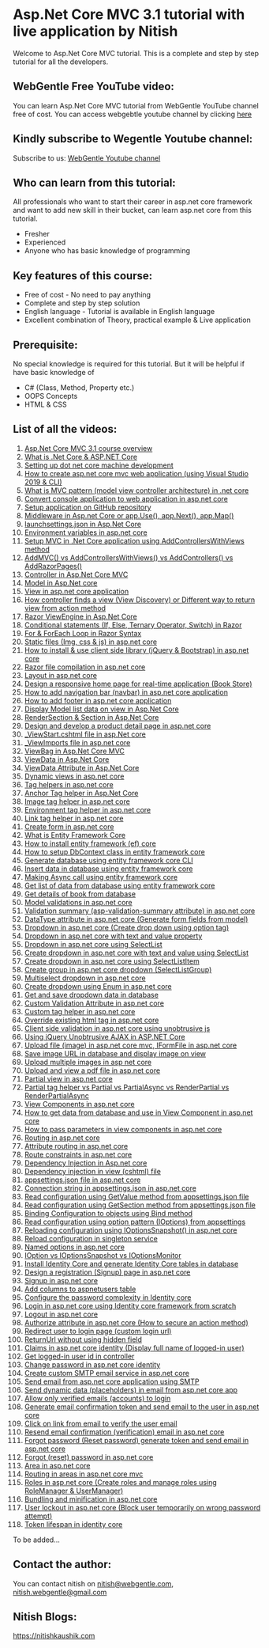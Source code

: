 # Asp.Net Core MVC 3.1 tutorial with live application by Nitish
Welcome to Asp.Net Core MVC tutorial. This is a complete and step by step tutorial for all the developers.

## WebGentle Free YouTube video:
You can learn Asp.Net Core MVC tutorial from WebGentle YouTube channel free of cost.
You can access webgebtle youtube channel by clicking [here](https://www.youtube.com/watch?v=CP-zbZA5LAc&list=PLaFzfwmPR7_LTXu0Vz9Zz_Y0OMMC7ArHZ)

## Kindly subscribe to Wegentle Youtube channel:
Subscribe to us: [WebGentle Youtube channel](https://bit.ly/webgentle)

## Who can learn from this tutorial:
All professionals who want to start their career in asp.net core framework and want to add new skill in their bucket, can learn asp.net core from this tutorial.
* Fresher
* Experienced 
* Anyone who has basic knowledge of programming

## Key features of this course:
* Free of cost - No need to pay anything
* Complete and step by step solution
* English language - Tutorial is available in English language
* Excellent combination of Theory, practical example & Live application

## Prerequisite:
No special knowledge is required for this tutorial. But it will be helpful if have basic knowledge of
* C# (Class, Method, Property etc.)
* OOPS Concepts
* HTML & CSS

## List of all the videos:
1. [Asp.Net Core MVC 3.1 course overview](https://www.youtube.com/watch?v=CP-zbZA5LAc&list=PLaFzfwmPR7_LTXu0Vz9Zz_Y0OMMC7ArHZ&index=1)
2. [What is .Net Core & ASP.NET Core](https://www.youtube.com/watch?v=-lgNclGseLM&list=PLaFzfwmPR7_LTXu0Vz9Zz_Y0OMMC7ArHZ&index=2)
3. [Setting up dot net core machine development](https://www.youtube.com/watch?v=bFsu3nup00Y&list=PLaFzfwmPR7_LTXu0Vz9Zz_Y0OMMC7ArHZ&index=3)
4. [How to create asp.net core mvc web application (using Visual Studio 2019 & CLI)](https://www.youtube.com/watch?v=_AlcrY5YEww&list=PLaFzfwmPR7_LTXu0Vz9Zz_Y0OMMC7ArHZ&index=4)
5. [What is MVC pattern (model view controller architecture) in .net core](https://www.youtube.com/watch?v=zBYxYgDWh4w&list=PLaFzfwmPR7_LTXu0Vz9Zz_Y0OMMC7ArHZ&index=5)
6. [Convert console application to web application in asp.net core](https://www.youtube.com/watch?v=9QQSPFtZ6Uk&list=PLaFzfwmPR7_LTXu0Vz9Zz_Y0OMMC7ArHZ&index=6)
7. [Setup application on GitHub repository](https://www.youtube.com/watch?v=lQMiMyMQHVg&list=PLaFzfwmPR7_LTXu0Vz9Zz_Y0OMMC7ArHZ&index=7)
8. [Middleware in Asp.net Core or app.Use(), app.Next(), app.Map()](https://www.youtube.com/watch?v=10AWqnAph2g&list=PLaFzfwmPR7_LTXu0Vz9Zz_Y0OMMC7ArHZ&index=8)
9. [launchsettings.json in Asp.Net Core](https://www.youtube.com/watch?v=5A68_ArtOJA&list=PLaFzfwmPR7_LTXu0Vz9Zz_Y0OMMC7ArHZ&index=9)
10. [Environment variables in asp.net core](https://www.youtube.com/watch?v=nQBNkISSE_4&list=PLaFzfwmPR7_LTXu0Vz9Zz_Y0OMMC7ArHZ&index=10)
11. [Setup MVC in .Net Core application using AddControllersWithViews method](https://www.youtube.com/watch?v=j_eF38mK2QI&list=PLaFzfwmPR7_LTXu0Vz9Zz_Y0OMMC7ArHZ&index=11)
12. [AddMVC() vs AddControllersWithViews() vs AddControllers() vs AddRazorPages()](https://www.youtube.com/watch?v=gxu1fsHGvMo&list=PLaFzfwmPR7_LTXu0Vz9Zz_Y0OMMC7ArHZ&index=12)
13. [Controller in Asp.Net Core MVC](https://www.youtube.com/watch?v=KxIMpq2btKs&list=PLaFzfwmPR7_LTXu0Vz9Zz_Y0OMMC7ArHZ&index=13)
14. [Model in Asp.Net core](https://www.youtube.com/watch?v=A_LPA_c41TM&list=PLaFzfwmPR7_LTXu0Vz9Zz_Y0OMMC7ArHZ&index=14)
15. [View in asp.net core application](https://www.youtube.com/watch?v=xfFQQd3m4yE&list=PLaFzfwmPR7_LTXu0Vz9Zz_Y0OMMC7ArHZ&index=15)
16. [How controller finds a view (View Discovery) or Different way to return view from action method](https://www.youtube.com/watch?v=KRd-IHNRc3Y&list=PLaFzfwmPR7_LTXu0Vz9Zz_Y0OMMC7ArHZ&index=16)
17. [Razor ViewEngine in Asp.Net Core](https://www.youtube.com/watch?v=U2DZMDcAke0&list=PLaFzfwmPR7_LTXu0Vz9Zz_Y0OMMC7ArHZ&index=17)
18. [Conditional statements (If, Else, Ternary Operator, Switch) in Razor](https://www.youtube.com/watch?v=CayKF6qxVRI&list=PLaFzfwmPR7_LTXu0Vz9Zz_Y0OMMC7ArHZ&index=18)
19. [For & ForEach Loop in Razor Syntax](https://www.youtube.com/watch?v=i41vf2l62hI&list=PLaFzfwmPR7_LTXu0Vz9Zz_Y0OMMC7ArHZ&index=19)
20. [Static files (Img, css & js) in asp.net core](https://www.youtube.com/watch?v=L7J5jI6-9r4&list=PLaFzfwmPR7_LTXu0Vz9Zz_Y0OMMC7ArHZ&index=20)
21. [How to install & use client side library (jQuery & Bootstrap) in asp.net core ](https://www.youtube.com/watch?v=VwqozSbQuec&list=PLaFzfwmPR7_LTXu0Vz9Zz_Y0OMMC7ArHZ&index=21)
22. [Razor file compilation in asp.net core](https://www.youtube.com/watch?v=ctB8GvRouSQ&list=PLaFzfwmPR7_LTXu0Vz9Zz_Y0OMMC7ArHZ&index=22)
23. [Layout in asp.net core](https://www.youtube.com/watch?v=Kv7JEOUuOdI&list=PLaFzfwmPR7_LTXu0Vz9Zz_Y0OMMC7ArHZ&index=23)
24. [Design a responsive home page for real-time application (Book Store)](https://www.youtube.com/watch?v=bVGontQCB_I&list=PLaFzfwmPR7_LTXu0Vz9Zz_Y0OMMC7ArHZ&index=24)
25. [How to add navigation bar (navbar) in asp.net core application](https://www.youtube.com/watch?v=4pBWKbJ9nL0&list=PLaFzfwmPR7_LTXu0Vz9Zz_Y0OMMC7ArHZ&index=25)
26. [How to add footer in asp.net core application](https://www.youtube.com/watch?v=A6pyEv4EH4I&list=PLaFzfwmPR7_LTXu0Vz9Zz_Y0OMMC7ArHZ&index=26)
27. [Display Model list data on view in Asp.Net Core](https://www.youtube.com/watch?v=CuA_pgkXqf0&list=PLaFzfwmPR7_LTXu0Vz9Zz_Y0OMMC7ArHZ&index=27)
28. [RenderSection & Section in Asp.Net Core](https://www.youtube.com/watch?v=a0VMZ0reVXU&list=PLaFzfwmPR7_LTXu0Vz9Zz_Y0OMMC7ArHZ&index=28)
29. [Design and develop a product detail page in asp.net core](https://www.youtube.com/watch?v=elJgXm1Fc80&list=PLaFzfwmPR7_LTXu0Vz9Zz_Y0OMMC7ArHZ&index=29)
30. [_ViewStart.cshtml file in asp.Net core](https://www.youtube.com/watch?v=ZiB1vqj-Y1g&list=PLaFzfwmPR7_LTXu0Vz9Zz_Y0OMMC7ArHZ&index=30)
31. [_ViewImports file in asp.net core](https://www.youtube.com/watch?v=rdag_suOGj4&list=PLaFzfwmPR7_LTXu0Vz9Zz_Y0OMMC7ArHZ&index=31)
32. [ViewBag in Asp.Net Core MVC](https://www.youtube.com/watch?v=nbw50yMD3q0&list=PLaFzfwmPR7_LTXu0Vz9Zz_Y0OMMC7ArHZ&index=32)
33. [ViewData in Asp.Net Core](https://www.youtube.com/watch?v=Clfw1GWNv58&list=PLaFzfwmPR7_LTXu0Vz9Zz_Y0OMMC7ArHZ&index=33)
34. [ViewData Attribute in Asp.Net Core](https://www.youtube.com/watch?v=Bf4WjnjZobk&list=PLaFzfwmPR7_LTXu0Vz9Zz_Y0OMMC7ArHZ&index=34)
35. [Dynamic views in asp.net core](https://www.youtube.com/watch?v=hOE3w9N23zQ&list=PLaFzfwmPR7_LTXu0Vz9Zz_Y0OMMC7ArHZ&index=35)
36. [Tag helpers in asp.net core](https://www.youtube.com/watch?v=YsyXTIoLeZQ&list=PLaFzfwmPR7_LTXu0Vz9Zz_Y0OMMC7ArHZ&index=36)
37. [Anchor Tag helper in Asp.Net Core](https://www.youtube.com/watch?v=xfUq_aMjL8w&list=PLaFzfwmPR7_LTXu0Vz9Zz_Y0OMMC7ArHZ&index=37)
38. [ Image tag helper in asp.net core](https://www.youtube.com/watch?v=iJTiPHkTwGU&list=PLaFzfwmPR7_LTXu0Vz9Zz_Y0OMMC7ArHZ&index=38)
39. [Environment tag helper in asp.net core](https://www.youtube.com/watch?v=V9Ie2OvbAhs&list=PLaFzfwmPR7_LTXu0Vz9Zz_Y0OMMC7ArHZ&index=39)
40. [Link tag helper in asp.net core](https://www.youtube.com/watch?v=wYSh8jGsT50&list=PLaFzfwmPR7_LTXu0Vz9Zz_Y0OMMC7ArHZ&index=40)
41. [Create form in asp.net core](https://www.youtube.com/watch?v=hRjzu738zgE&list=PLaFzfwmPR7_LTXu0Vz9Zz_Y0OMMC7ArHZ&index=41)
42. [What is Entity Framework Core](https://www.youtube.com/watch?v=EGoYmjjU_Ko&list=PLaFzfwmPR7_LTXu0Vz9Zz_Y0OMMC7ArHZ&index=42)
43. [How to install entity framework (ef) core](https://www.youtube.com/watch?v=SWkyGXN8f9g&list=PLaFzfwmPR7_LTXu0Vz9Zz_Y0OMMC7ArHZ&index=43)
44. [How to setup DbContext class in entity framework core](https://www.youtube.com/watch?v=Yhmg5VJlSwY&list=PLaFzfwmPR7_LTXu0Vz9Zz_Y0OMMC7ArHZ&index=44)
45. [Generate database using entity framework core CLI](https://www.youtube.com/watch?v=xPgzPQKG5n8&list=PLaFzfwmPR7_LTXu0Vz9Zz_Y0OMMC7ArHZ&index=45)
46. [Insert data in database using entity framework core](https://www.youtube.com/watch?v=cE_o8piz-2Y&list=PLaFzfwmPR7_LTXu0Vz9Zz_Y0OMMC7ArHZ&index=46)
47. [Making Async call using entity framework core](https://www.youtube.com/watch?v=O7NkoVMRS7M&list=PLaFzfwmPR7_LTXu0Vz9Zz_Y0OMMC7ArHZ&index=47)
48. [Get list of data from database using entity framework core](https://www.youtube.com/watch?v=4flp6MQTRhQ&list=PLaFzfwmPR7_LTXu0Vz9Zz_Y0OMMC7ArHZ&index=48)
49. [Get details of book from database](https://www.youtube.com/watch?v=AhMwkcvQc6w&list=PLaFzfwmPR7_LTXu0Vz9Zz_Y0OMMC7ArHZ&index=49)
50. [Model validations in asp.net core](https://www.youtube.com/watch?v=ckD1tLQfyH4&list=PLaFzfwmPR7_LTXu0Vz9Zz_Y0OMMC7ArHZ&index=50)
51. [Validation summary (asp-validation-summary attribute) in asp.net core](https://www.youtube.com/watch?v=5txrbp6D-gg&list=PLaFzfwmPR7_LTXu0Vz9Zz_Y0OMMC7ArHZ&index=51)
52. [DataType attribute in asp.net core (Generate form fields from model)](https://www.youtube.com/watch?v=9u0EOBNHvDE&list=PLaFzfwmPR7_LTXu0Vz9Zz_Y0OMMC7ArHZ&index=52)
53. [Dropdown in asp.net core (Create drop down using option tag)](https://www.youtube.com/watch?v=l6JhPyUZhHk&list=PLaFzfwmPR7_LTXu0Vz9Zz_Y0OMMC7ArHZ&index=53)
54. [Dropdown in asp.net core with text and value property ](https://www.youtube.com/watch?v=P1rWY4p7-S4&list=PLaFzfwmPR7_LTXu0Vz9Zz_Y0OMMC7ArHZ&index=54)
55. [Dropdown in asp.net core using SelectList](https://www.youtube.com/watch?v=MUTUjxXHzzQ&list=PLaFzfwmPR7_LTXu0Vz9Zz_Y0OMMC7ArHZ&index=55)
56. [Create dropdown in asp.net core with text and value using SelectList](https://www.youtube.com/watch?v=KEpdE_Qozdk&list=PLaFzfwmPR7_LTXu0Vz9Zz_Y0OMMC7ArHZ&index=56)
57. [Create dropdown in asp.net core using SelectListItem](https://www.youtube.com/watch?v=pxp7itShsZ4&list=PLaFzfwmPR7_LTXu0Vz9Zz_Y0OMMC7ArHZ&index=57)
58. [Create group in asp.net core dropdown (SelectListGroup)](https://www.youtube.com/watch?v=RvzNiEUhs9Q&list=PLaFzfwmPR7_LTXu0Vz9Zz_Y0OMMC7ArHZ&index=58)
59. [Multiselect dropdown in asp.net core](https://www.youtube.com/watch?v=n2gTAdpkvLg&list=PLaFzfwmPR7_LTXu0Vz9Zz_Y0OMMC7ArHZ&index=59)
60. [Create dropdown using Enum in asp.net core](https://www.youtube.com/watch?v=0JDxnjcH_v0&list=PLaFzfwmPR7_LTXu0Vz9Zz_Y0OMMC7ArHZ&index=60)
61. [Get and save dropdown data in database](https://www.youtube.com/watch?v=zBJVaNp9euA&list=PLaFzfwmPR7_LTXu0Vz9Zz_Y0OMMC7ArHZ&index=61)
62. [Custom Validation Attribute in asp.net core](https://www.youtube.com/watch?v=KsBbcsQfSkw&list=PLaFzfwmPR7_LTXu0Vz9Zz_Y0OMMC7ArHZ&index=62)
63. [Custom tag helper in asp.net core](https://www.youtube.com/watch?v=C7UkHzpOJvc&list=PLaFzfwmPR7_LTXu0Vz9Zz_Y0OMMC7ArHZ&index=63)
64. [Override existing html tag in asp.net core](https://www.youtube.com/watch?v=6fgXaFux2ns&list=PLaFzfwmPR7_LTXu0Vz9Zz_Y0OMMC7ArHZ&index=64)
65. [Client side validation in asp.net core using unobtrusive js](https://www.youtube.com/watch?v=foY_YOk0NTA&list=PLaFzfwmPR7_LTXu0Vz9Zz_Y0OMMC7ArHZ&index=65)
66. [Using jQuery Unobtrusive AJAX in ASP.NET Core](https://www.youtube.com/watch?v=JvXYU5sHbTs&list=PLaFzfwmPR7_LTXu0Vz9Zz_Y0OMMC7ArHZ&index=66)
67. [Upload file (image) in asp.net core mvc, IFormFile in asp.net core](https://www.youtube.com/watch?v=bqyZiwXOMH0&list=PLaFzfwmPR7_LTXu0Vz9Zz_Y0OMMC7ArHZ&index=67)
68. [Save image URL in database and display image on view](https://www.youtube.com/watch?v=DTQMTB2ghDM&list=PLaFzfwmPR7_LTXu0Vz9Zz_Y0OMMC7ArHZ&index=68)
69. [Upload multiple images in asp net core](https://www.youtube.com/watch?v=lh-oOqukZus&list=PLaFzfwmPR7_LTXu0Vz9Zz_Y0OMMC7ArHZ&index=69)
70. [Upload and view a pdf file in asp.net core](https://www.youtube.com/watch?v=aUdnaAsq1ec&list=PLaFzfwmPR7_LTXu0Vz9Zz_Y0OMMC7ArHZ&index=70)
71. [Partial view in asp.net core](https://www.youtube.com/watch?v=0o8zJpnHV8c&list=PLaFzfwmPR7_LTXu0Vz9Zz_Y0OMMC7ArHZ&index=71)
72. [Partial tag helper vs Partial vs PartialAsync vs RenderPartial vs RenderPartialAsync](https://www.youtube.com/watch?v=D00C-KcoX7g&list=PLaFzfwmPR7_LTXu0Vz9Zz_Y0OMMC7ArHZ&index=72)
73. [View Components in asp.net core](https://www.youtube.com/watch?v=qZ1-lkfb4NI&list=PLaFzfwmPR7_LTXu0Vz9Zz_Y0OMMC7ArHZ&index=73)
74. [How to get data from database and use in View Component in asp.net core](https://www.youtube.com/watch?v=CLoNnyb_ok8&list=PLaFzfwmPR7_LTXu0Vz9Zz_Y0OMMC7ArHZ&index=74)
75. [How to pass parameters in view components in asp.net core](https://www.youtube.com/watch?v=8raneKbOWPc&list=PLaFzfwmPR7_LTXu0Vz9Zz_Y0OMMC7ArHZ&index=75)
76. [Routing in asp.net core](https://www.youtube.com/watch?v=MOVOHHFSCRI&list=PLaFzfwmPR7_LTXu0Vz9Zz_Y0OMMC7ArHZ&index=76)
77. [Attribute routing in asp.net core](https://www.youtube.com/watch?v=87r-9WD7PEs&list=PLaFzfwmPR7_LTXu0Vz9Zz_Y0OMMC7ArHZ&index=77)
78. [Route constraints in asp.net core](https://www.youtube.com/watch?v=vKOAdgq_PSU&list=PLaFzfwmPR7_LTXu0Vz9Zz_Y0OMMC7ArHZ&index=78)
79. [Dependency Injection in Asp.net core](https://www.youtube.com/watch?v=gVXdofnkTt4&list=PLaFzfwmPR7_LTXu0Vz9Zz_Y0OMMC7ArHZ&index=79)
80. [Dependency injection in view (cshtml) file](https://www.youtube.com/watch?v=KUo9HvBkiJ8&list=PLaFzfwmPR7_LTXu0Vz9Zz_Y0OMMC7ArHZ&index=80)
81. [appsettings.json file in asp.net core](https://www.youtube.com/watch?v=09Q7L6CZmsE&list=PLaFzfwmPR7_LTXu0Vz9Zz_Y0OMMC7ArHZ&index=81)
82. [Connection string in appsettings.json in asp.net core](https://www.youtube.com/watch?v=c4ITPctD8Hg&list=PLaFzfwmPR7_LTXu0Vz9Zz_Y0OMMC7ArHZ&index=82)
83. [Read configuration using GetValue method from appsettings.json file](https://www.youtube.com/watch?v=9jNZi50kmBs&list=PLaFzfwmPR7_LTXu0Vz9Zz_Y0OMMC7ArHZ&index=83)
84. [Read configuration using GetSection method from appsettings.json file](https://www.youtube.com/watch?v=P33EVo_ZmQE&list=PLaFzfwmPR7_LTXu0Vz9Zz_Y0OMMC7ArHZ&index=84)
85. [Binding Configuration to objects using Bind method](https://www.youtube.com/watch?v=NiOa9-q3q3o&list=PLaFzfwmPR7_LTXu0Vz9Zz_Y0OMMC7ArHZ&index=85)
86. [Read configuration using option pattern (IOptions) from appsettings](https://www.youtube.com/watch?v=M8tEubdQGP4&list=PLaFzfwmPR7_LTXu0Vz9Zz_Y0OMMC7ArHZ&index=86)
87. [Reloading configuration using IOptionsSnapshot() in asp.net core](https://www.youtube.com/watch?v=YKVMRP3R96k&list=PLaFzfwmPR7_LTXu0Vz9Zz_Y0OMMC7ArHZ&index=87)
88. [Reload configuration in singleton service](https://www.youtube.com/watch?v=aFE90rkJ8i4&list=PLaFzfwmPR7_LTXu0Vz9Zz_Y0OMMC7ArHZ&index=88)
89. [Named options in asp.net core](https://www.youtube.com/watch?v=uUqZFfTmzJU&list=PLaFzfwmPR7_LTXu0Vz9Zz_Y0OMMC7ArHZ&index=89)
90. [IOption vs IOptionsSnapshot vs IOptionsMonitor](https://www.youtube.com/watch?v=Doj9W5Rv7vs&list=PLaFzfwmPR7_LTXu0Vz9Zz_Y0OMMC7ArHZ&index=90)
91. [Install Identity Core and generate Identity Core tables in database](https://www.youtube.com/watch?v=9rGeTjoKsb8&list=PLaFzfwmPR7_LTXu0Vz9Zz_Y0OMMC7ArHZ&index=91)
92. [Design a registration (Signup) page in asp.net core](https://www.youtube.com/watch?v=pU2VaJaDhyE&list=PLaFzfwmPR7_LTXu0Vz9Zz_Y0OMMC7ArHZ&index=92)
93. [Signup in asp.net core](https://www.youtube.com/watch?v=50velawhaP0&list=PLaFzfwmPR7_LTXu0Vz9Zz_Y0OMMC7ArHZ&index=93)
94. [Add columns to aspnetusers table](https://www.youtube.com/watch?v=tYT9ykDEnjE&list=PLaFzfwmPR7_LTXu0Vz9Zz_Y0OMMC7ArHZ&index=94)
95. [Configure the password complexity in Identity core](https://www.youtube.com/watch?v=ZQQNj9TLsOw&list=PLaFzfwmPR7_LTXu0Vz9Zz_Y0OMMC7ArHZ&index=95)
96. [Login in asp.net core using Identity core framework from scratch](https://www.youtube.com/watch?v=ab9xnExBNF8&list=PLaFzfwmPR7_LTXu0Vz9Zz_Y0OMMC7ArHZ&index=96)
97. [Logout in asp.net core](https://www.youtube.com/watch?v=x2q2yqO3Brk&list=PLaFzfwmPR7_LTXu0Vz9Zz_Y0OMMC7ArHZ&index=97)
98. [Authorize attribute in asp.net core (How to secure an action method)](https://www.youtube.com/watch?v=yvN39M-MThM&list=PLaFzfwmPR7_LTXu0Vz9Zz_Y0OMMC7ArHZ&index=98)
99. [Redirect user to login page (custom login url)](https://www.youtube.com/watch?v=ViDY0HvthzY&list=PLaFzfwmPR7_LTXu0Vz9Zz_Y0OMMC7ArHZ&index=99)
100. [ReturnUrl without using hidden field](https://www.youtube.com/watch?v=XYQO7LNs7Eg&list=PLaFzfwmPR7_LTXu0Vz9Zz_Y0OMMC7ArHZ&index=100)
101. [Claims in asp.net core identity (Display full name of logged-in user)](https://www.youtube.com/watch?v=bVEGTmHrAKg&list=PLaFzfwmPR7_LTXu0Vz9Zz_Y0OMMC7ArHZ&index=101)
102. [Get logged-in user id in controller](https://www.youtube.com/watch?v=3ebCVa6ueM0&list=PLaFzfwmPR7_LTXu0Vz9Zz_Y0OMMC7ArHZ&index=102)
103. [Change password in asp.net core identity](https://www.youtube.com/watch?v=UijCaQ5kDOQ&list=PLaFzfwmPR7_LTXu0Vz9Zz_Y0OMMC7ArHZ&index=103)
104. [Create custom SMTP email service in asp.net core](https://www.youtube.com/watch?v=UY0AAnOhep4&list=PLaFzfwmPR7_LTXu0Vz9Zz_Y0OMMC7ArHZ&index=104)
105. [Send email from asp.net core application using SMTP](https://www.youtube.com/watch?v=EDxp5Nl1xGQ&list=PLaFzfwmPR7_LTXu0Vz9Zz_Y0OMMC7ArHZ&index=105)
106. [Send dynamic data (placeholders) in email from asp.net core app](https://www.youtube.com/watch?v=_rbVbTO4a5o&list=PLaFzfwmPR7_LTXu0Vz9Zz_Y0OMMC7ArHZ&index=106)
107. [Allow only verified emails (accounts) to login](https://www.youtube.com/watch?v=Ktm61mqgc60&list=PLaFzfwmPR7_LTXu0Vz9Zz_Y0OMMC7ArHZ&index=107)
108. [Generate email confirmation token and send email to the user in asp.net core](https://www.youtube.com/watch?v=MkXQRtgfxsQ&list=PLaFzfwmPR7_LTXu0Vz9Zz_Y0OMMC7ArHZ&index=108)
109. [Click on link from email to verify the user email](https://www.youtube.com/watch?v=qNwV_YQSr6c&list=PLaFzfwmPR7_LTXu0Vz9Zz_Y0OMMC7ArHZ&index=109)
110. [Resend email confirmation (verification) email in asp.net core](https://www.youtube.com/watch?v=8-DYUF_8DKE&list=PLaFzfwmPR7_LTXu0Vz9Zz_Y0OMMC7ArHZ&index=110)
111. [Forgot password (Reset password) generate token and send email in asp.net core](https://www.youtube.com/watch?v=XapHo_U7hn0&list=PLaFzfwmPR7_LTXu0Vz9Zz_Y0OMMC7ArHZ&index=111)
112. [Forgot (reset) password in asp.net core](https://www.youtube.com/watch?v=b8E3XS3EJOg&list=PLaFzfwmPR7_LTXu0Vz9Zz_Y0OMMC7ArHZ&index=112)
113. [Area in asp.net core](https://www.youtube.com/watch?v=OduYYIc9ZUA&list=PLaFzfwmPR7_LTXu0Vz9Zz_Y0OMMC7ArHZ&index=113)
114. [Routing in areas in asp.net core mvc](https://www.youtube.com/watch?v=V4Gk1nNNEWU&list=PLaFzfwmPR7_LTXu0Vz9Zz_Y0OMMC7ArHZ&index=114)
115. [Roles in asp.net core (Create roles and manage roles using RoleManager & UserManager)](https://www.youtube.com/watch?v=CvTQKS95mug&list=PLaFzfwmPR7_LTXu0Vz9Zz_Y0OMMC7ArHZ&index=115)
116. [Bundling and minification in asp.net core](https://www.youtube.com/watch?v=IJoxn6wQyUw&list=PLaFzfwmPR7_LTXu0Vz9Zz_Y0OMMC7ArHZ&index=116)
117. [User lockout in asp.net core (Block user temporarily on wrong password attempt)](https://www.youtube.com/watch?v=YycQwCpFS0w&list=PLaFzfwmPR7_LTXu0Vz9Zz_Y0OMMC7ArHZ&index=117)
118. [Token lifespan in identity core](https://www.youtube.com/watch?v=ZHVc5eJ49OE&list=PLaFzfwmPR7_LTXu0Vz9Zz_Y0OMMC7ArHZ&index=118)

To be added...

## Contact the author:
You can contact nitish on nitish@webgentle.com, nitish.webgentle@gmail.com

## Nitish Blogs:
https://nitishkaushik.com
